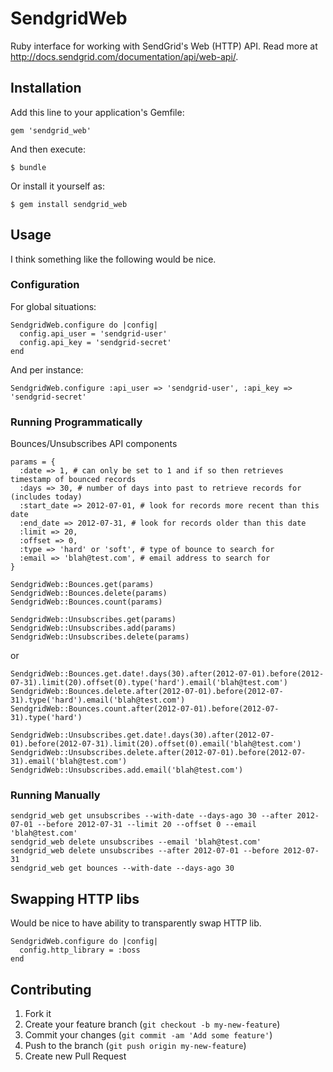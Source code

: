 # SendgridWeb

Ruby interface for working with SendGrid's Web (HTTP) API. Read more at http://docs.sendgrid.com/documentation/api/web-api/.

## Installation

Add this line to your application's Gemfile:

    gem 'sendgrid_web'

And then execute:

    $ bundle

Or install it yourself as:

    $ gem install sendgrid_web

## Usage

I think something like the following would be nice.

### Configuration

For global situations:

    SendgridWeb.configure do |config|
      config.api_user = 'sendgrid-user'
      config.api_key = 'sendgrid-secret'
    end

And per instance:

    SendgridWeb.configure :api_user => 'sendgrid-user', :api_key => 'sendgrid-secret'

### Running Programmatically

Bounces/Unsubscribes API components

    params = {
      :date => 1, # can only be set to 1 and if so then retrieves timestamp of bounced records
      :days => 30, # number of days into past to retrieve records for (includes today)
      :start_date => 2012-07-01, # look for records more recent than this date
      :end_date => 2012-07-31, # look for records older than this date
      :limit => 20,
      :offset => 0,
      :type => 'hard' or 'soft', # type of bounce to search for
      :email => 'blah@test.com', # email address to search for
    }

    SendgridWeb::Bounces.get(params)
    SendgridWeb::Bounces.delete(params)
    SendgridWeb::Bounces.count(params)

    SendgridWeb::Unsubscribes.get(params)
    SendgridWeb::Unsubscribes.add(params)
    SendgridWeb::Unsubscribes.delete(params)

or

    SendgridWeb::Bounces.get.date!.days(30).after(2012-07-01).before(2012-07-31).limit(20).offset(0).type('hard').email('blah@test.com')
    SendgridWeb::Bounces.delete.after(2012-07-01).before(2012-07-31).type('hard').email('blah@test.com')
    SendgridWeb::Bounces.count.after(2012-07-01).before(2012-07-31).type('hard')

    SendgridWeb::Unsubscribes.get.date!.days(30).after(2012-07-01).before(2012-07-31).limit(20).offset(0).email('blah@test.com')
    SendgridWeb::Unsubscribes.delete.after(2012-07-01).before(2012-07-31).email('blah@test.com')
    SendgridWeb::Unsubscribes.add.email('blah@test.com')

### Running Manually

    sendgrid_web get unsubscribes --with-date --days-ago 30 --after 2012-07-01 --before 2012-07-31 --limit 20 --offset 0 --email 'blah@test.com'
    sendgrid_web delete unsubscribes --email 'blah@test.com'
    sendgrid_web delete unsubscribes --after 2012-07-01 --before 2012-07-31
    sendgrid_web get bounces --with-date --days-ago 30

## Swapping HTTP libs

Would be nice to have ability to transparently swap HTTP lib.

    SendgridWeb.configure do |config|
      config.http_library = :boss
    end

## Contributing

1. Fork it
2. Create your feature branch (`git checkout -b my-new-feature`)
3. Commit your changes (`git commit -am 'Add some feature'`)
4. Push to the branch (`git push origin my-new-feature`)
5. Create new Pull Request
